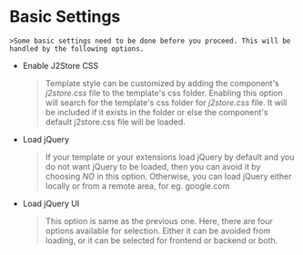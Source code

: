 # Basic Settings

    >Some basic settings need to be done before you proceed. This will be handled by the following options.
 * Enable J2Store CSS
 
      >Template style can be customized by adding the component's *j2store.css* file to the template's css folder. Enabling this option will search for the template's css folder for _j2store.css_ file. It will be included if it exists in the folder or else the component's default j2store.css file will be loaded.

* Load jQuery

    >If your template or your extensions load jQuery by default and you do not want jQuery to be loaded, then you can avoid it by choosing *NO* in this option. Otherwise, you can load jQuery either locally or from a remote area, for eg. google.com
    
* Load jQuery UI
    
    >This option is same as the previous one. Here, there are four options available for selection. Either it can be avoided from loading, or it can be selected for frontend or backend or both.